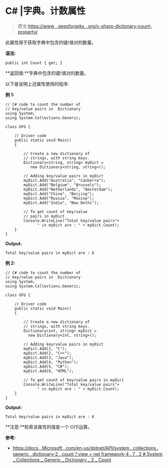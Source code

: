 # C# |字典。计数属性

> 原文:[https://www . geesforgeks . org/c-sharp-dictionary-count-property/](https://www.geeksforgeeks.org/c-sharp-dictionary-count-property/)

此属性用于获取字典中包含的键/值对的数量。

**语法:**

```
public int Count { get; }

```

**返回值:**字典中包含的键/值对的数量。

以下是说明上述属性使用的程序:

**例 1:**

```
// C# code to count the number of 
// key/value pairs in  Dictionary
using System;
using System.Collections.Generic;

class GFG {

    // Driver code
    public static void Main()
    {

        // Create a new dictionary of
        // strings, with string keys.
        Dictionary<string, string> myDict = 
           new Dictionary<string, string>();

        // Adding key/value pairs in myDict
        myDict.Add("Australia", "Canberra");
        myDict.Add("Belgium", "Brussels");
        myDict.Add("Netherlands", "Amsterdam");
        myDict.Add("China", "Beijing");
        myDict.Add("Russia", "Moscow");
        myDict.Add("India", "New Delhi");

        // To get count of key/value
        // pairs in myDict
        Console.WriteLine("Total key/value pairs"+
              " in myDict are : " + myDict.Count);
    }
}
```

**Output:**

```
Total key/value pairs in myDict are : 6

```

**例 2:**

```
// C# code to count the number of 
// key/value pairs in  Dictionary
using System;
using System.Collections.Generic;

class GFG {

    // Driver code
    public static void Main()
    {

        // Create a new dictionary of 
        // strings, with string keys.
        Dictionary<int, string> myDict = 
          new Dictionary<int, string>();

        // Adding key/value pairs in myDict
        myDict.Add(1, "C");
        myDict.Add(2, "C++");
        myDict.Add(3, "Java");
        myDict.Add(4, "Python");
        myDict.Add(5, "C#");
        myDict.Add(6, "HTML");

        // To get count of key/value pairs in myDict
        Console.WriteLine("Total key/value pairs"+
              " in myDict are : " + myDict.Count);
    }
}
```

**Output:**

```
Total key/value pairs in myDict are : 6

```

**注意:**检索该属性的值是一个 O(1)运算。

**参考:**

*   [https://docs . Microsoft . com/en-us/dotnet/API/system . collections . generic . dictionary-2 . count？view = net framework-4 . 7 . 2 # System _ Collections _ Generic _ Dictionary _ 2 _ Count](https://docs.microsoft.com/en-us/dotnet/api/system.collections.generic.dictionary-2.count?view=netframework-4.7.2#System_Collections_Generic_Dictionary_2_Count)
